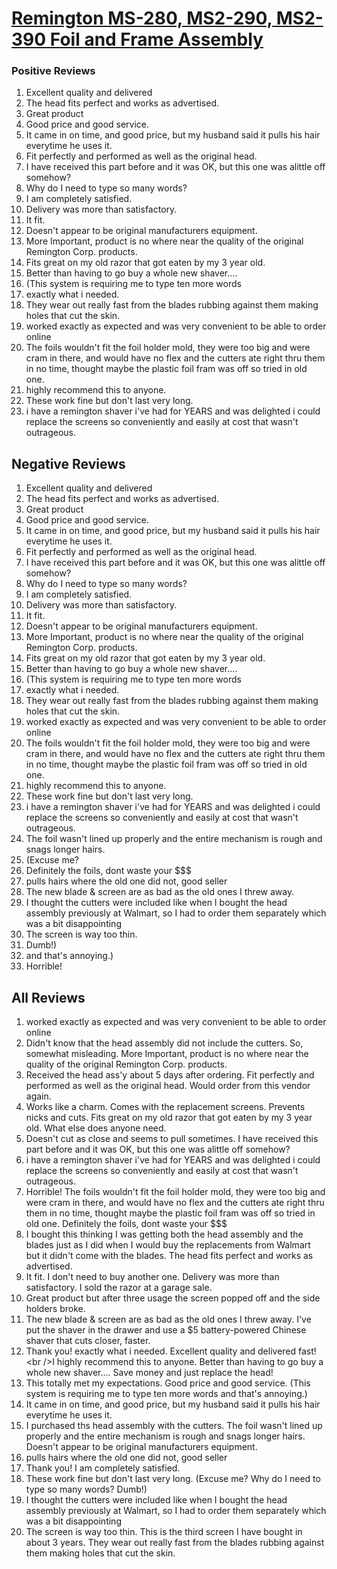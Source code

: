 # [Remington MS-280, MS2-290, MS2-390 Foil and Frame Assembly](https://products.checkmycream.com/products/Remington-MS-280-MS2-290-MS2-390-Foil-and-Frame-Assembly.html)

### Positive Reviews

<ol>
      <li>Excellent quality and delivered</li>
      <li>The head fits perfect and works as advertised.</li>
      <li>Great product</li>
      <li>Good price and good service.</li>
      <li>It came in on time, and good price, but my husband said it pulls his hair everytime he uses it.</li>
      <li>Fit perfectly and performed as well as the original head.  </li>
      <li>I have received this part before and it was OK, but this one was alittle off somehow?</li>
      <li>Why do I need to type so many words?  </li>
      <li>I am completely satisfied.</li>
      <li>Delivery was more than satisfactory.  </li>
      <li>It fit.  </li>
      <li>Doesn&#x27;t appear to be original manufacturers equipment.</li>
      <li>More Important, product is no where near the quality of the original Remington Corp. products.</li>
      <li>Fits great on my old razor that got eaten by my 3 year old.  </li>
      <li>Better than having to go buy a whole new shaver....</li>
      <li>(This system is requiring me to type ten more words</li>
      <li>exactly what i needed.  </li>
      <li>They wear out really fast from the blades rubbing against them making holes that cut the skin.</li>
      <li>worked exactly as expected and was very convenient to be able to order online</li>
      <li>The foils wouldn&#x27;t fit the  foil holder mold, they were too big and were cram in there, and would have no flex and the cutters ate right thru them in no time, thought maybe the plastic foil fram was off so tried in old one.</li>
      <li>highly recommend this to anyone.  </li>
      <li>These work fine but don&#x27;t last very long.</li>
      <li>i have a remington shaver i&#x27;ve had for YEARS and was delighted i could replace the screens so conveniently and easily at cost that wasn&#x27;t outrageous.</li>
</ol>


<h2>Negative Reviews</h2>
<ol>
<li> Excellent quality and delivered</li>
<li> The head fits perfect and works as advertised.</li>
<li> Great product</li>
<li> Good price and good service.</li>
<li> It came in on time, and good price, but my husband said it pulls his hair everytime he uses it.</li>
<li> Fit perfectly and performed as well as the original head.  </li>
<li> I have received this part before and it was OK, but this one was alittle off somehow?</li>
<li> Why do I need to type so many words?  </li>
<li> I am completely satisfied.</li>
<li> Delivery was more than satisfactory.  </li>
<li> It fit.  </li>
<li> Doesn&#x27;t appear to be original manufacturers equipment.</li>
<li> More Important, product is no where near the quality of the original Remington Corp. products.</li>
<li> Fits great on my old razor that got eaten by my 3 year old.  </li>
<li> Better than having to go buy a whole new shaver....</li>
<li> (This system is requiring me to type ten more words</li>
<li> exactly what i needed.  </li>
<li> They wear out really fast from the blades rubbing against them making holes that cut the skin.</li>
<li> worked exactly as expected and was very convenient to be able to order online</li>
<li> The foils wouldn&#x27;t fit the  foil holder mold, they were too big and were cram in there, and would have no flex and the cutters ate right thru them in no time, thought maybe the plastic foil fram was off so tried in old one.</li>
<li> highly recommend this to anyone.  </li>
<li> These work fine but don&#x27;t last very long.</li>
<li> i have a remington shaver i&#x27;ve had for YEARS and was delighted i could replace the screens so conveniently and easily at cost that wasn&#x27;t outrageous.</li>
<li> The foil wasn&#x27;t lined up properly and the entire mechanism is rough and snags longer hairs.  </li>
<li> (Excuse me?</li>
<li> Definitely the foils, dont waste your $$$</li>
<li> pulls hairs where the old one did not, good seller</li>
<li> The new blade &amp; screen are as  bad as the old ones I threw away.  </li>
<li> I thought the cutters were included like when I bought the head assembly previously at Walmart, so I had to order them separately which was a bit disappointing</li>
<li> The screen is way too thin.</li>
<li> Dumb!)</li>
<li> and that&#x27;s annoying.)</li>
<li> Horrible!</li>
</ol>

<h2>All Reviews</h2>

<ol>
    <li> worked exactly as expected and was very convenient to be able to order online</li>
    <li> Didn&#x27;t know that the head assembly did not include the cutters. So, somewhat misleading.  More Important, product is no where near the quality of the original Remington Corp. products.</li>
    <li> Received the head ass&#x27;y about 5 days after ordering.  Fit perfectly and performed as well as the original head.  Would order from this vendor again.</li>
    <li> Works like a charm.  Comes with the replacement screens.  Prevents nicks and cuts.  Fits great on my old razor that got eaten by my 3 year old.  What else does anyone need.</li>
    <li> Doesn&#x27;t cut as close and seems to pull sometimes. I have received this part before and it was OK, but this one was alittle off somehow?</li>
    <li> i have a remington shaver i&#x27;ve had for YEARS and was delighted i could replace the screens so conveniently and easily at cost that wasn&#x27;t outrageous.</li>
    <li> Horrible! The foils wouldn&#x27;t fit the  foil holder mold, they were too big and were cram in there, and would have no flex and the cutters ate right thru them in no time, thought maybe the plastic foil fram was off so tried in old one. Definitely the foils, dont waste your $$$</li>
    <li> I bought this thinking I was getting both the head assembly and the blades just as I did when I would buy the replacements from Walmart but it didn&#x27;t come with the blades. The head fits perfect and works as advertised.</li>
    <li> It fit.  I don&#x27;t need to buy another one.  Delivery was more than satisfactory.  I sold the razor at a garage sale.</li>
    <li> Great product but after three usage the screen popped off and the side holders broke.</li>
    <li> The new blade &amp; screen are as  bad as the old ones I threw away.  I&#x27;ve put the shaver in the drawer and use a $5 battery-powered Chinese shaver that cuts closer, faster.</li>
    <li> Thank you! exactly what i needed.  Excellent quality and delivered fast!&lt;br /&gt;I highly recommend this to anyone.  Better than having to go buy a whole new shaver.... Save money and just replace the head!</li>
    <li> This totally met my expectations. Good price and good service. (This system is requiring me to type ten more words and that&#x27;s annoying.)</li>
    <li> It came in on time, and good price, but my husband said it pulls his hair everytime he uses it.</li>
    <li> I purchased ths head assembly with the cutters.  The foil wasn&#x27;t lined up properly and the entire mechanism is rough and snags longer hairs.  Doesn&#x27;t appear to be original manufacturers equipment.</li>
    <li> pulls hairs where the old one did not, good seller</li>
    <li> Thank you! I am completely satisfied.</li>
    <li> These work fine but don&#x27;t last very long. (Excuse me? Why do I need to type so many words?  Dumb!)</li>
    <li> I thought the cutters were included like when I bought the head assembly previously at Walmart, so I had to order them separately which was a bit disappointing</li>
    <li> The screen is way too thin. This is the third screen I have bought in about 3 years.  They wear out really fast from the blades rubbing against them making holes that cut the skin.</li>
</ol>




